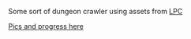 Some sort of dungeon crawler using assets from [LPC](https://opengameart.org/content/liberated-pixel-cup-lpc-base-assets-sprites-map-tiles)

[Pics and progress here](https://goo.gl/photos/HhCV1R9P9C4usTf16)

